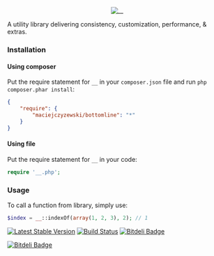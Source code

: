 <p align="center">
 	<img src="https://raw.github.com/MaciejCzyzewski/__/gh-pages/__.png" alt="__"/>
</p>



A utility library delivering consistency, customization, performance, & extras.

### Installation

#### Using composer

Put the require statement for `__` in your `composer.json` file and run `php composer.phar install`:

```json
{
    "require": {
        "maciejczyzewski/bottomline": "*"
    }
}
```

#### Using file

Put the require statement for `__` in your code:

```php
require '__.php';
```

### Usage

To call a function from library, simply use:

```php
$index = __::indexOf(array(1, 2, 3), 2); // 1
```


[![Latest Stable Version](https://poser.pugx.org/maciejczyzewski/bottomline/v/stable.png)](https://packagist.org/packages/maciejczyzewski/bottomline)
[![Build Status](https://travis-ci.org/MaciejCzyzewski/Bottomline.png?branch=master)](https://travis-ci.org/MaciejCzyzewski/Bottomline)
[![Bitdeli Badge](https://d2weczhvl823v0.cloudfront.net/MaciejCzyzewski/__/trend.png)](https://bitdeli.com/free "Bitdeli Badge")


[![Bitdeli Badge](https://d2weczhvl823v0.cloudfront.net/MaciejCzyzewski/bottomline/trend.png)](https://bitdeli.com/free "Bitdeli Badge")

